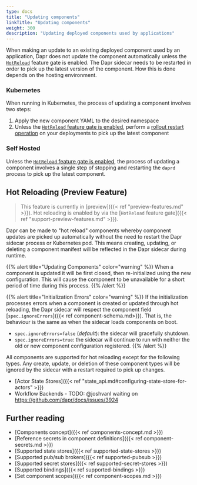 ```yaml
---
type: docs
title: "Updating components"
linkTitle: "Updating components"
weight: 300
description: "Updating deployed components used by applications"
---
```


When making an update to an existing deployed component used by an application, Dapr does not update the component automatically unless the [`HotReload`](#hot-reloading-preview-feature) feature gate is enabled.
The Dapr sidecar needs to be restarted in order to pick up the latest version of the component.
How this is done depends on the hosting environment.

### Kubernetes

When running in Kubernetes, the process of updating a component involves two steps:

1. Apply the new component YAML to the desired namespace
1. Unless the [`HotReload` feature gate is enabled](#hot-reloading-preview-feature), perform a [rollout restart operation](https://kubernetes.io/docs/reference/kubectl/cheatsheet/#updating-resources) on your deployments to pick up the latest component

### Self Hosted

Unless the [`HotReload` feature gate is enabled](#hot-reloading-preview-feature), the process of updating a component involves a single step of stopping and restarting the `daprd` process to pick up the latest component.

## Hot Reloading (Preview Feature)

> This feature is currently in [preview]({{< ref "preview-features.md" >}}).
> Hot reloading is enabled by via the [`HotReload` feature gate]({{< ref "support-preview-features.md" >}}).

Dapr can be made to "hot reload" components whereby component updates are picked up automatically without the need to restart the Dapr sidecar process or Kubernetes pod.
This means creating, updating, or deleting a component manifest will be reflected in the Dapr sidecar during runtime.

{{% alert title="Updating Components" color="warning" %}}
When a component is updated it will be first closed, then re-initialized using the new configuration.
This will cause the component to be unavailable for a short period of time during this process.
{{% /alert %}}

{{% alert title="Initialization Errors" color="warning" %}}
If the initialization processes errors when a component is created or updated through hot reloading, the Dapr sidecar will respect the component field [`spec.ignoreErrors`]({{< ref component-schema.md>}}).
That is, the behaviour is the same as when the sidecar loads components on boot.
- `spec.ignoreErrors=false` (*default*): the sidecar will gracefully shutdown.
- `spec.ignoreErrors=true`: the sidecar will continue to run with neither the old or new component configuration registered.
{{% /alert %}}

All components are supported for hot reloading except for the following types.
Any create, update, or deletion of these component types will be ignored by the sidecar with a restart required to pick up changes.
- [Actor State Stores]({{< ref "state_api.md#configuring-state-store-for-actors" >}})
- Workflow Backends - TODO: @joshvanl waiting on https://github.com/dapr/docs/issues/3924

## Further reading
- [Components concept]({{< ref components-concept.md >}})
- [Reference secrets in component definitions]({{< ref component-secrets.md >}})
- [Supported state stores]({{< ref supported-state-stores >}})
- [Supported pub/sub brokers]({{< ref supported-pubsub >}})
- [Supported secret stores]({{< ref supported-secret-stores >}})
- [Supported bindings]({{< ref supported-bindings >}})
- [Set component scopes]({{< ref component-scopes.md >}})
